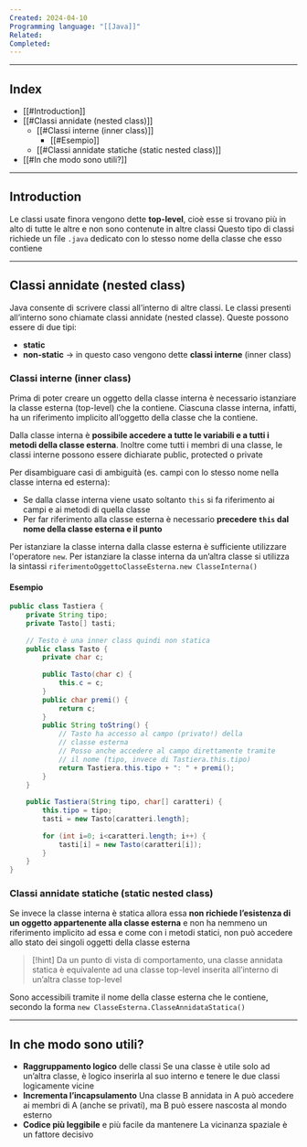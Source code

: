 ```yaml
---
Created: 2024-04-10
Programming language: "[[Java]]"
Related: 
Completed:
---
```

---
## Index
- [[#Introduction]]
- [[#Classi annidate (nested class)]]
	- [[#Classi interne (inner class)]]
		- [[#Esempio]]
	- [[#Classi annidate statiche (static nested class)]]
- [[#In che modo sono utili?]]

---
## Introduction
Le classi usate finora vengono dette **top-level**, cioè esse si trovano più in alto di tutte le altre e non sono contenute in altre classi
Questo tipo di classi richiede un file `.java` dedicato con lo stesso nome della classe che esso contiene

---
## Classi annidate (nested class)
Java consente di scrivere classi all’interno di altre classi. Le classi presenti all’interno sono chiamate classi annidate (nested classe). Queste possono essere di due tipi:
- **static**
- **non-static** → in questo caso vengono dette **classi interne** (inner class)

### Classi interne (inner class)
Prima di poter creare un oggetto della classe interna è necessario istanziare la classe esterna (top-level) che la contiene. Ciascuna classe interna, infatti, ha un riferimento implicito all’oggetto della classe che la contiene.

Dalla classe interna è **possibile accedere a tutte le variabili e a tutti i metodi della classe esterna**. Inoltre come tutti i membri di una classe, le classi interne possono essere dichiarate public, protected o private

Per disambiguare casi di ambiguità (es. campi con lo stesso nome nella classe interna ed esterna):
- Se dalla classe interna viene usato soltanto `this` si fa riferimento ai campi e ai metodi di quella classe
- Per far riferimento alla classe esterna è necessario **precedere `this` dal nome della classe esterna e il punto**

Per istanziare la classe interna dalla classe esterna è sufficiente utilizzare l'operatore `new`. Per istanziare la classe interna da un’altra classe si utilizza la sintassi `riferimentoOggettoClasseEsterna.new ClasseInterna()`

#### Esempio
```java
public class Tastiera {
	private String tipo;
	private Tasto[] tasti;
	
	// Testo è una inner class quindi non statica
	public class Tasto {
		private char c;
		
		public Tasto(char c) {
			this.c = c;
		}
		public char premi() {
			return c;
		}
		public String toString() {
			// Tasto ha accesso al campo (privato!) della 
			// classe esterna
			// Posso anche accedere al campo direttamente tramite
			// il nome (tipo, invece di Tastiera.this.tipo)
			return Tastiera.this.tipo + ": " + premi();
		}
	}
	
	public Tastiera(String tipo, char[] caratteri) {
		this.tipo = tipo;
		tasti = new Tasto[caratteri.length];
		
		for (int i=0; i<caratteri.length; i++) {
			tasti[i] = new Tasto(caratteri[i]);
		}
	}
}
```


### Classi annidate statiche (static nested class)
Se invece la classe interna è statica allora essa **non richiede l’esistenza di un oggetto appartenente alla classe esterna** e non ha nemmeno un riferimento implicito ad essa e come con i metodi statici, non può accedere allo stato dei singoli oggetti della classe esterna

> [!hint]
> Da un punto di vista di comportamento, una classe annidata statica è equivalente ad una classe top-level inserita all’interno di un’altra classe top-level

Sono accessibili tramite il nome della classe esterna che le contiene, secondo la forma `new ClasseEsterna.ClasseAnnidataStatica()`

---
## In che modo sono utili?
- **Raggruppamento logico** delle classi
	Se una classe è utile solo ad un’altra classe, è logico inserirla al suo interno e tenere le due classi logicamente vicine
- **Incrementa l’incapsulamento**
	Una classe B annidata in A può accedere ai membri di A (anche se privati), ma B può essere nascosta al mondo esterno
- **Codice più leggibile** e più facile da mantenere
	La vicinanza spaziale è un fattore decisivo
